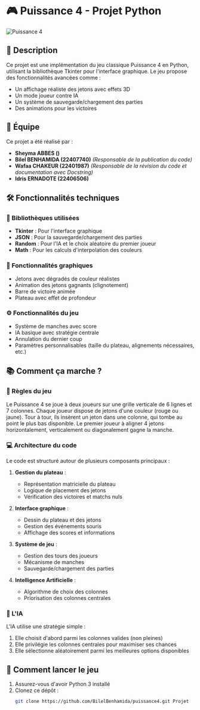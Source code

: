 # 🎮 Puissance 4 - Projet Python

![Puissance 4](https://upload.wikimedia.org/wikipedia/commons/thumb/d/dc/Puissance4_01.svg/1200px-Puissance4_01.svg.png)

## 📝 Description

Ce projet est une implémentation du jeu classique Puissance 4 en Python, utilisant la bibliothèque Tkinter pour l'interface graphique. Le jeu propose des fonctionnalités avancées comme :
- Un affichage réaliste des jetons avec effets 3D
- Un mode joueur contre IA
- Un système de sauvegarde/chargement des parties
- Des animations pour les victoires

## 👥 Équipe

Ce projet a été réalisé par :
- **Sheyma ABBES ()**
- **Bilel BENHAMIDA (22407740)** *(Responsable de la publication du code)*
- **Wafaa CHAKEUR (22401987)** *(Responsable de la révision du code et documentation avec Docstring)*
- **Idris ERNADOTE (22406506)**

## 🛠️ Fonctionnalités techniques

### 🔧 Bibliothèques utilisées
- **Tkinter** : Pour l'interface graphique
- **JSON** : Pour la sauvegarde/chargement des parties
- **Random** : Pour l'IA et le choix aléatoire du premier joueur
- **Math** : Pour les calculs d'interpolation des couleurs

### 🎨 Fonctionnalités graphiques
- Jetons avec dégradés de couleur réalistes
- Animation des jetons gagnants (clignotement)
- Barre de victoire animée
- Plateau avec effet de profondeur

### ⚙️ Fonctionnalités du jeu
- Système de manches avec score
- IA basique avec stratégie centrale
- Annulation du dernier coup
- Paramètres personnalisables (taille du plateau, alignements nécessaires, etc.)

## 📚 Comment ça marche ?

### 🎯 Règles du jeu
Le Puissance 4 se joue à deux joueurs sur une grille verticale de 6 lignes et 7 colonnes. Chaque joueur dispose de jetons d'une couleur (rouge ou jaune). Tour à tour, ils insèrent un jeton dans une colonne, qui tombe au point le plus bas disponible. Le premier joueur à aligner 4 jetons horizontalement, verticalement ou diagonalement gagne la manche.

### 💻 Architecture du code
Le code est structuré autour de plusieurs composants principaux :

1. **Gestion du plateau** :
   - Représentation matricielle du plateau
   - Logique de placement des jetons
   - Vérification des victoires et matchs nuls

2. **Interface graphique** :
   - Dessin du plateau et des jetons
   - Gestion des événements souris
   - Affichage des scores et informations

3. **Système de jeu** :
   - Gestion des tours des joueurs
   - Mécanisme de manches
   - Sauvegarde/chargement des parties

4. **Intelligence Artificielle** :
   - Algorithme de choix des colonnes
   - Priorisation des colonnes centrales

### 🧠 L'IA
L'IA utilise une stratégie simple :
1. Elle choisit d'abord parmi les colonnes valides (non pleines)
2. Elle privilégie les colonnes centrales pour maximiser ses chances
3. Elle sélectionne aléatoirement parmi les meilleures options disponibles

## 🚀 Comment lancer le jeu

1. Assurez-vous d'avoir Python 3 installé
2. Clonez ce dépôt :
   ```bash
   git clone https://github.com/BilelBenhamida/puissance4.git Projet